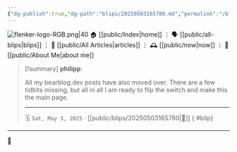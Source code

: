 ```yaml
---
{"dg-publish":true,"dg-path":"blips/20250503165780.md","permalink":"/blips/20250503165780/","title":"philipp @ Saturday, May 3rd 2025"}
---
```



<div class="transclusion internal-embed is-loaded"><div class="markdown-embed">




![flenker-logo-RGB.png|40](/img/user/attachments/flenker-logo-RGB.png)
🏠 [[public/Index\|home]]  ⋮ 🗣️ [[public/all-blips\|blips]] ⋮  📝 [[public/All Articles\|articles]]  ⋮ 🕰️ [[public/now\|now]] ⋮ 🪪 [[public/About Me\|about me]]


</div></div>


> [!summary] **philipp**:
>
> All my bearblog.dev posts have also moved over. There are a few tidbits missing, but all in all I am ready to flip the switch and make this the main page.
> - - -
>
> 🗓️ <code>Sat, May 3, 2025</code>   · [[public/blips/20250503165780\|🔗]]
{ #blip}


- - -

 👾
